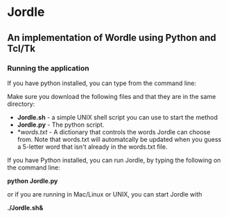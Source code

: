# Jordle
## An implementation of Wordle using Python and Tcl/Tk

### Running the application

If you have python installed, you can type from the command line:

Make sure you download the following files and that they are in the same directory:

- **Jordle.sh** - a simple UNIX shell script you can use to start the method
- **Jordle.py** - The python script.
- **words.txt* - A dictionary that controls the words Jordle can choose from. Note that words.txt will automatcally be updated when you guess a 5-letter word that isn't already in the words.txt file.

If you have Python installed, you can run Jordle, by typing the following on the command line:

**python Jordle.py**

or if you are running in Mac/Linux or UNIX, you can start Jordle with

**./Jordle.sh&**





